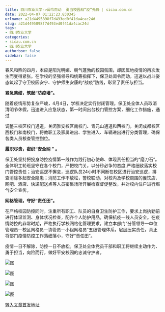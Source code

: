 ```yaml
---
title: 四川农业大学->闻令而动  勇当校园战“疫”先锋 | sicau.com.cn
date: 2022-04-07 01:22:23.830345
urlname: a21d4495898f7d493ed0f41da4cac24d
slug: a21d4495898f7d493ed0f41da4cac24d
tags: 
- 四川农业大学
categories:
- sicau.com.cn
- 四川农业大学
authorbox: false
sidebar: false
---
```

春风和煦的四月，本应是阳光明媚、朝气蓬勃的校园氛围，却因属地疫情的再次发生而变得紧张。在学校的坚强领导和统筹指挥下，保卫处闻令而动，迅速以战斗姿态筑起了守卫校园安宁、守护师生安康的“战疫”防线，彰显了责任与担当。

**紧急集结，筑起“防疫墙”。**

随着疫情形势复杂严峻，4月4日，学校决定实行封闭管理。保卫处全体人员取消清明节休假，迅速进入应急状态，第一时间出台校门管控方案，细化工作措施，通过
<!--more-->
调整三校区校门通道，关闭雅安校区南校门、青元山通道和西校门，关闭成都校区西校门和南校门，将教职工及家属进出、学生进入、车辆进出进行分类管理，确保各类人员核查管控到位。

**履职尽责，密织“安全网** **”** **。**

保卫处坚持把投身防控疫情第一线作为践行初心使命、体现责任担当的“磨刀石”。全体职工轮班坚守在各个校门，严把校门关，以分秒必争的态度,严格细致落实校门管控责任；治安巡逻不懈怠，巡逻队员24小时不间断在校区进行治安巡逻，排查消除多起安全隐患；消防工作不放松，警校联动，对校内及学校周围的餐饮店、网吧、酒店、快递配送点等人员密集场所开展检查督促整改，并对校内住户进行燃气安全宣传。

**网格管理，守好“责任田”。**

在严格校园防控同时，注重所有职工、队员的自身卫生防护工作，要求上岗执勤前进行体温监测、身体状况检查，配齐个人防护用品，确保抗疫一线人员安全。在疫情防控的非常时期，严格执行学校网格化管理要求，建立本部门“分管领导—单位管理员—校区网格员—协管员—小组网格员”五级管理体系，层层压实责任，真正将部门疫情防控工作落细落小，守好“责任田”。

疫情一日不解除，防控一日不放松。保卫处全体党员干部和职工将继续主动作为、勇于担当，向险而行，做好平安校园的忠诚守护者。

![图](https://news.sicau.edu.cn/__local/4/1F/81/F1475945D037399FDE921724DD2_6CE23915_58824.jpg)

![图](https://news.sicau.edu.cn/__local/F/69/B2/B71A995B6EF42FA9F8485BADE50_0C6694A6_37790.jpg)

![图](https://news.sicau.edu.cn/__local/D/11/1A/C21A6D5779CCDAB6145FBE3FFDE_2998DBF6_4FC4E.jpg)

![图](https://news.sicau.edu.cn/__local/D/05/66/BC383F742481B0717F291838CE2_EF2079EB_4F2FD.jpg)

[转入文章首发地址](https://news.sicau.edu.cn/info/1078/67246.htm)